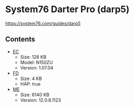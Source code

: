 # System76 Darter Pro (darp5)

https://system76.com/guides/darp5

## Contents

- [EC](./ec.rom)
  - Size: 128 KB
  - Model: N150ZU
  - Version: 1.07.04
- [FD](./fd.rom)
  - Size: 4 KB
  - HAP: true
- [ME](./me.rom)
  - Size: 6140 KB
  - Version: 12.0.8.1123
